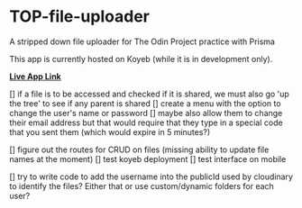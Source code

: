 # TOP-file-uploader
A stripped down file uploader for The Odin Project practice with Prisma

This app is currently hosted on Koyeb (while it is in development only).

**[Live App Link](https://zealous-galina-hbar1stdev-cab86b9b.koyeb.app/ "File Uploader App")**


[] if a file is to be accessed and checked if it is shared, we must also go 'up the tree' to see if any parent is shared
[] create a menu with the option to change the user's name or password
[] maybe also allow them to change their email address but that would require that they type in a special code that you sent them (which would expire in 5 minutes?)

[] figure out the routes for CRUD on files (missing ability to update file names at the moment)
[] test koyeb deployment
[] test interface on mobile

[] try to write code to add the username into the publicId used by cloudinary to identify the files? Either that or use custom/dynamic folders for each user?
